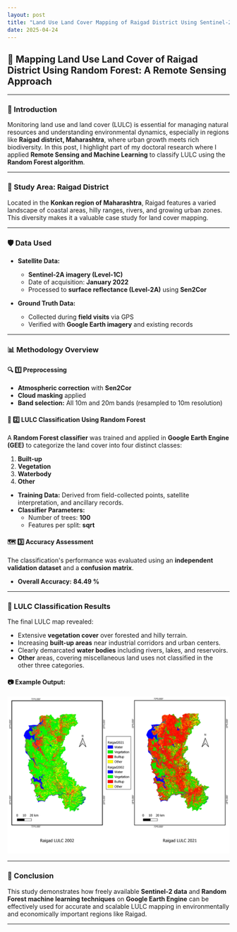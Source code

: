```yaml
---
layout: post
title: "Land Use Land Cover Mapping of Raigad District Using Sentinel-2 and Random Forest in Google Earth Engine"
date: 2025-04-24
---
```



## 🌿 Mapping Land Use Land Cover of Raigad District Using Random Forest: A Remote Sensing Approach

---

### 📌 Introduction

Monitoring land use and land cover (LULC) is essential for managing natural resources and understanding environmental dynamics, especially in regions like **Raigad district, Maharashtra**, where urban growth meets rich biodiversity. In this post, I highlight part of my doctoral research where I applied **Remote Sensing and Machine Learning** to classify LULC using the **Random Forest algorithm**.

---

### 📍 Study Area: Raigad District

Located in the **Konkan region of Maharashtra**, Raigad features a varied landscape of coastal areas, hilly ranges, rivers, and growing urban zones. This diversity makes it a valuable case study for land cover mapping.

---

### 🛡️ Data Used

- **Satellite Data:**  
  - **Sentinel-2A imagery (Level-1C)**  
  - Date of acquisition: **January 2022**
  - Processed to **surface reflectance (Level-2A)** using **Sen2Cor**

- **Ground Truth Data:**  
  - Collected during **field visits** via GPS
  - Verified with **Google Earth imagery** and existing records

---

### 📊 Methodology Overview

#### 🔍 1️⃣ Preprocessing
- **Atmospheric correction** with **Sen2Cor**
- **Cloud masking** applied
- **Band selection:** All 10m and 20m bands (resampled to 10m resolution)

#### 🌲 2️⃣ LULC Classification Using Random Forest

A **Random Forest classifier** was trained and applied in **Google Earth Engine (GEE)** to categorize the land cover into four distinct classes:

1. **Built-up**
2. **Vegetation**
3. **Waterbody**
4. **Other**

- **Training Data:** Derived from field-collected points, satellite interpretation, and ancillary records.
- **Classifier Parameters:**  
  - Number of trees: **100**
  - Features per split: **sqrt**

#### 🗺️ 3️⃣ Accuracy Assessment
The classification's performance was evaluated using an **independent validation dataset** and a **confusion matrix**.

- **Overall Accuracy:** **84.49 %**
---

### 🌾 LULC Classification Results

The final LULC map revealed:
- Extensive **vegetation cover** over forested and hilly terrain.
- Increasing **built-up areas** near industrial corridors and urban centers.
- Clearly demarcated **water bodies** including rivers, lakes, and reservoirs.
- **Other** areas, covering miscellaneous land uses not classified in the other three categories.

#### 📷 Example Output:  

![LULC Classification Map of Raigad District](/images/RaigadLULC2002-21.png)


---

### 📌 Conclusion

This study demonstrates how freely available **Sentinel-2 data** and **Random Forest machine learning techniques** on **Google Earth Engine** can be effectively used for accurate and scalable LULC mapping in environmentally and economically important regions like Raigad.

---
